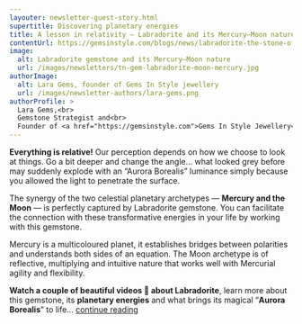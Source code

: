 ```yaml
---
layouter: newsletter-guest-story.html
supertitle: Discovering planetary energies
title: A lesson in relativity — Labradorite and its Mercury–Moon nature
contentUrl: https://gemsinstyle.com/blogs/news/labradorite-the-stone-of-inner-light
image:
  alt: Labradorite gemstone and its Mercury–Moon nature
  url: /images/newsletters/tn-gem-labradorite-moon-mercury.jpg  
authorImage:
  alt: Lara Gems, founder of Gems In Style jewellery
  url: /images/newsletter-authors/lara-gems.png
authorProfile: >
  Lara Gems,<br>
  Gemstone Strategist and<br>
  Founder of <a href="https://gemsinstyle.com">Gems In Style Jewellery</a>
---
```


**Everything is relative!** Our perception depends on how we choose to look at things. Go a bit deeper and change the angle… what looked grey before may suddenly explode with an “Aurora Borealis” luminance simply because you allowed the light to penetrate the surface.

The synergy of the two celestial planetary archetypes — **Mercury and the Moon** — is perfectly captured by Labradorite gemstone. You can facilitate the connection with these transformative energies in your life by working with this gemstone.

Mercury is a multicoloured planet, it establishes bridges between polarities and understands both sides of an equation. The Moon archetype is of reflective, multiplying and intuitive nature that works well with Mercurial agility and flexibility.

**Watch a couple of beautiful videos 🌈 about Labradorite**, learn more about this gemstone, its **planetary energies** and what brings its magical “**Aurora Borealis**” to life… [continue reading]($contentUrl)
